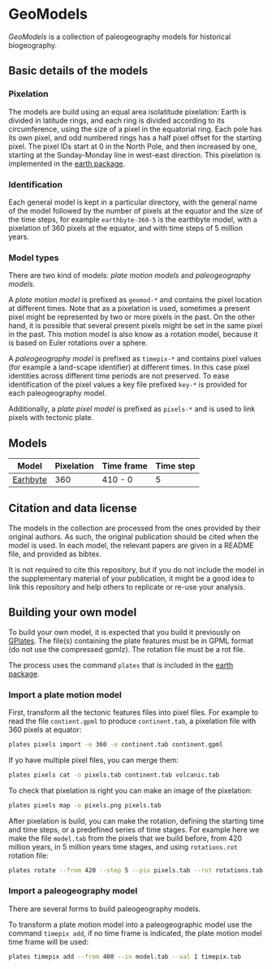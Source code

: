 # GeoModels

*GeoModels* is a collection of paleogeography models
for historical biogeography.

## Basic details of the models

### Pixelation

The models are build using an equal area isolatitude pixelation:
Earth is divided in latitude rings,
and each ring is divided according to its circumference,
using the size of a pixel in the equatorial ring.
Each pole has its own pixel,
and odd numbered rings has a half pixel offset
for the starting pixel.
The pixel IDs start at 0 in the North Pole,
and then increased by one,
starting at the Sunday-Monday line
in west-east direction.
This pixelation is implemented
in the [earth package](https://github.com/js-arias/earth).

### Identification

Each general model is kept
in a particular directory,
with the general name of the model
followed by the number of pixels at the equator
and the size  of the time steps,
for example `earthbyte-360-5`
is the earthbyte model,
with a pixelation of 360 pixels at the equator,
and with time steps of 5 million years.

### Model types

There are two kind of models:
*plate motion models*
and *paleogeography models*.

A *plate motion model* is prefixed as `geomod-*`
and contains the pixel location
at different times.
Note that as a pixelation is used,
sometimes a present pixel might be represented
by two or more pixels in the past.
On the other hand,
it is possible that several present pixels
might be set in the same pixel in the past.
This motion model is also know as a rotation model,
because it is based on Euler rotations over a sphere.

A *paleogeography model* is prefixed as `timepix-*`
and contains pixel values
(for example a land-scape identifier)
at different times.
In this case pixel identities
across different time periods are not preserved.
To ease identification of the pixel values
a key file prefixed `key-*`
is provided for each paleogeography model.

Additionally,
a *plate pixel model* is prefixed as `pixels-*`
and is used to link pixels
with tectonic plate.

## Models

Model                        | Pixelation | Time frame | Time step
---------------------------- | ---------- | ---------- | ---------
[Earhbyte](earthbyte-360-5/) |        360 |    410 - 0 |         5

## Citation and data license

The models in the collection
are processed from the ones provided by their original authors.
As such,
the original publication should be cited when the model is used.
In each model,
the relevant papers are given in a README file,
and provided as bibtex.

It is not required to cite this repository,
but if you do not include the model in the supplementary material
of your publication,
it might be a good idea to link this repository
and help others to replicate or re-use your analysis.

## Building your own model

To build your own model,
it is expected that you build it previously on [GPlates](https://www.gplates.org/).
The file(s) containing the plate features
must be in GPML format
(do not use the compressed gpmlz).
The rotation file must be a rot file.

The process uses the command `plates`
that is included in the [earth package](https://github.com/js-arias/earth).

### Import a plate motion model

First,
transform all the tectonic features files
into pixel files.
For example to read the file `contient.gpml`
to produce `continent.tab`,
a pixelation file with 360 pixels at equator:

```bash
plates pixels import -e 360 -o continent.tab continent.gpml
```

If yo have multiple pixel files,
you can merge them:

```bash
plates pixels cat -o pixels.tab continent.tab volcanic.tab
```

To check that pixelation is right
you can make an image of the pixelation:

```bash
plates pixels map -o pixels.png pixels.tab
```

After pixelation is build,
you can make the rotation,
defining the starting time and time steps,
or a predefined series of time stages.
For example here we make the file `model.tab`
from the pixels that we build before,
from 420 million years,
in 5 million years time stages,
and using `rotations.rot` rotation file:

```bash
plates rotate --from 420 --step 5 --pix pixels.tab --rot rotations.tab model.tab
```

### Import a paleogeography model

There are several forms to build paleogeography models.

To transform a plate motion model into
a paleogeographic model
use the command `timepix add`,
if no time frame is indicated,
the plate motion model time frame will be used:

```bash
plates timepix add --from 400 --in model.tab --val 1 timepix.tab
```
